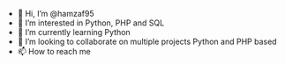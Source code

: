 - 👋 Hi, I’m @hamzaf95
- 👀 I’m interested in Python, PHP and SQL
- 🌱 I’m currently learning Python
- 💞️ I’m looking to collaborate on multiple projects Python and PHP based
- 📫 How to reach me 

<!---
hamzaf95/hamzaf95 is a ✨ special ✨ repository because its `README.md` (this file) appears on your GitHub profile.
You can click the Preview link to take a look at your changes.
--->
